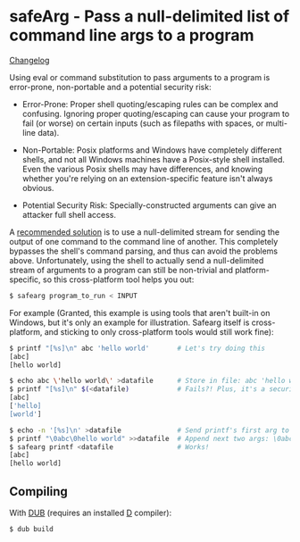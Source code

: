 safeArg - Pass a null-delimited list of command line args to a program
======================================================================

[Changelog](https://github.com/Abscissa/safeArg/blob/master/CHANGELOG.md)

Using eval or command substitution to pass arguments to a program is error-prone, non-portable and a potential security risk:

- Error-Prone: Proper shell quoting/escaping rules can be complex and confusing. Ignoring proper quoting/escaping can cause your program to fail (or worse) on certain inputs (such as filepaths with spaces, or multi-line data).

- Non-Portable: Posix platforms and Windows have completely different shells, and not all Windows machines have a Posix-style shell installed. Even the various Posix shells may have differences, and knowing whether you're relying on an extension-specific feature isn't always obvious.

- Potential Security Risk: Specially-constructed arguments can give an attacker full shell access.

A [recommended solution](http://stackoverflow.com/questions/30720364/honoring-quoting-in-reading-shell-arguments-from-a-file)
is to use a null-delimited stream for sending the output of one command to the command line of another. This completely bypasses the shell's command parsing, and thus can avoid the problems above. Unfortunately, using the shell to actually send a null-delimited stream of arguments to a program can still be non-trivial and platform-specific, so this cross-platform tool helps you out:

```bash
$ safearg program_to_run < INPUT
```

For example (Granted, this example is using tools that aren't built-in on Windows, but it's only an example for illustration. Safearg itself is cross-platform, and sticking to only cross-platform tools would still work fine):
```bash
$ printf "[%s]\n" abc 'hello world'       # Let's try doing this
[abc]
[hello world]

$ echo abc \'hello world\' >datafile      # Store in file: abc 'hello world'
$ printf "[%s]\n" $(<datafile)            # Fails?! Plus, it's a security risk :(
[abc]
['hello]
[world']

$ echo -n '[%s]\n' >datafile              # Send printf's first arg to datafile
$ printf "\0abc\0hello world" >>datafile  # Append next two args: \0abc\0hello world
$ safearg printf <datafile                # Works!
[abc]
[hello world]
```

Compiling
---------

With [DUB](http://code.dlang.org/getting_started) (requires an installed [D](http://dlang.org) compiler):
```bash
$ dub build
```
